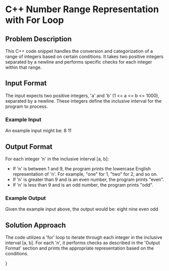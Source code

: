# C++ Number Range Representation with For Loop

## Problem Description
This C++ code snippet handles the conversion and categorization of a range of integers based on certain conditions. It takes two positive integers separated by a newline and performs specific checks for each integer within that range.

## Input Format
The input expects two positive integers, 'a' and 'b' (1 <= a <= b <= 1000), separated by a newline. These integers define the inclusive interval for the program to process.

### Example Input
An example input might be:
8
11

## Output Format
For each integer 'n' in the inclusive interval [a, b]:

- If 'n' is between 1 and 9, the program prints the lowercase English representation of 'n'. For example, "one" for 1, "two" for 2, and so on.
- If 'n' is greater than 9 and is an even number, the program prints "even".
- If 'n' is less than 9 and is an odd number, the program prints "odd".

### Example Output
Given the example input above, the output would be:
eight
nine
even
odd

## Solution Approach
The code utilizes a 'for' loop to iterate through each integer in the inclusive interval [a, b]. For each 'n', it performs checks as described in the 'Output Format' section and prints the appropriate representation based on the conditions.


}

